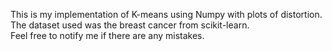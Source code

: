 This is my implementation of K-means using Numpy with plots of distortion.<br/>
The dataset used was the breast cancer from scikit-learn.<br/>
Feel free to notify me if there are any mistakes.<br/>
